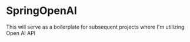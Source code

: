 # SpringOpenAI

This will serve as a boilerplate for subsequent projects where I'm utilizing Open AI API
